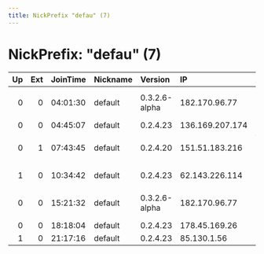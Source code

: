 ```yaml
---
title: NickPrefix "defau" (7)
---
```


# NickPrefix: "defau" (7)

|   Up |   Ext | JoinTime   | Nickname   | Version       | IP              | AS                               | CC   |   ORp |   Dirp | OS      | Contact   |   eFamMembers |
|-----:|------:|:-----------|:-----------|:--------------|:----------------|:---------------------------------|:-----|------:|-------:|:--------|:----------|--------------:|
|    0 |     0 | 04:01:30   | default    | 0.3.2.6-alpha | 182.170.96.77   | So-net Entertainment Corporation | jp   | 57821 |      0 | Windows | None      |             1 |
|    0 |     0 | 04:45:07   | default    | 0.2.4.23      | 136.169.207.174 | OJSC Ufanet                      | ru   |   443 |   9030 | Windows | None      |             1 |
|    0 |     1 | 07:43:45   | default    | 0.2.4.20      | 151.51.183.216  | Wind Telecomunicazioni SpA       | it   |   443 |   9030 | Windows | None      |             1 |
|    1 |     0 | 10:34:42   | default    | 0.2.4.23      | 62.143.226.114  | Liberty Global Operations B.V.   | de   |   443 |   9030 | Windows | None      |             1 |
|    0 |     0 | 15:21:32   | default    | 0.3.2.6-alpha | 182.170.96.77   | So-net Entertainment Corporation | jp   | 57821 |      0 | Windows | None      |             1 |
|    0 |     0 | 18:18:04   | default    | 0.2.4.23      | 178.45.169.26   | PJSC Rostelecom                  | ru   |   443 |   9030 | Windows | None      |             1 |
|    1 |     0 | 21:17:16   | default    | 0.2.4.23      | 85.130.1.56     | Mobiltel Ead                     | bg   |   443 |   9030 | Windows | None      |             1 |
